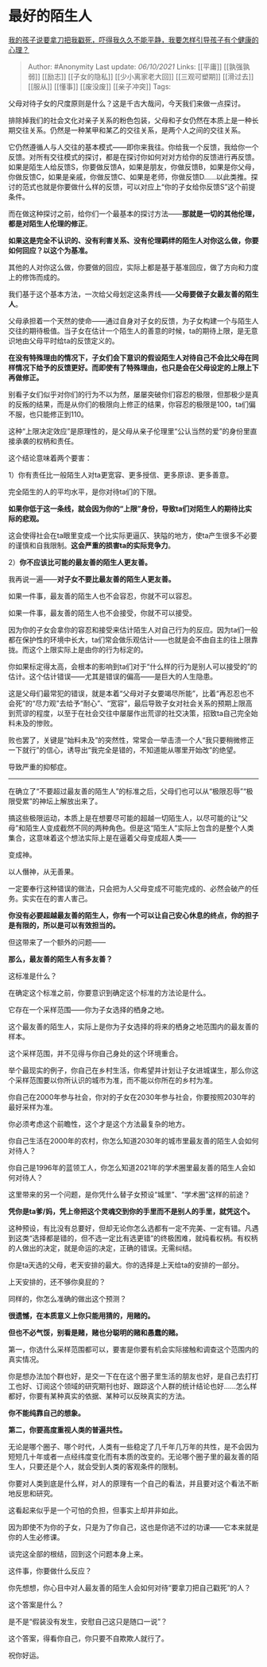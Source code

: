 # 最好的陌生人
[我的孩子说要拿刀把我戳死，吓得我久久不能平静，我要怎样引导孩子有个健康的心理？](https://www.zhihu.com/question/481836166/answer/2155711537)

> Author: #Anonymity 
Last update: *06/10/2021* 
Links: [[平庸]] [[孰强孰弱]] [[励志]] [[子女的隐私]] [[少小离家老大回]] [[三观可塑期]] [[滑过去]] [[服从]] [[懂事]] [[废没废]] [[亲子冲突]] 
Tags:   

父母对待子女的尺度原则是什么？这是千古大哉问，今天我们来做一点探讨。

排除掉我们的社会文化对亲子关系的粉色包装，父母和子女仍然在本质上是一种长期交往关系。仍然是一种某甲和某乙的交往关系，是两个人之间的交往关系。

它仍然遵循人与人交往的基本模式——即你来我往。你给我一个反馈，我给你一个反馈。对所有交往模式的探讨，都是在探讨你如何对对方给你的反馈进行再反馈。如果是陌生人给反馈S，你要做反馈A，如果是朋友，你做反馈B，如果是你父母，你做反馈C，如果是亲戚，你做反馈C、如果是老师，你做反馈D……以此类推。探讨的范式也就是你要做什么样的反馈，可以对应上“你的子女给你反馈S”这个前提条件。

而在做这种探讨之前，给你们一个最基本的探讨方法——**那就是一切的其他伦理，都是对陌生人伦理的修正**。

**如果这是完全不认识的、没有利害关系、没有伦理羁绊的陌生人对你这么做，你要如何回应？以这个为基准。**

其他的人对你这么做，你要做的回应，实际上都是基于基准回应，做了方向和力度上的修饰而成的。

我们基于这个基本方法，一次给父母划定这条界线——**父母要做子女最友善的陌生人**。

父母承担着一个天然的使命——通过自身对子女的反馈，为子女构建一个与陌生人交往的期待极值。当子女在估计一个陌生人的善意的时候，ta的期待上限，是无意识地由父母平时给ta的反馈定义的。

**在没有特殊理由的情况下，子女们会下意识的假设陌生人对待自己不会比父母在同样情况下给予的反馈更好。而即使有了特殊理由，也只是会在父母设定的上限上下再做修正。**

别看子女们似乎对你们的行为不以为然，屡屡突破你们容忍的极限，但那极少是真的反叛的结果，而是从你们的极限向上修正的结果，你容忍的极限是100，ta们偏不服，也只能修正到110。

这种“上限决定效应”是原理性的，是父母从亲子伦理里“公认当然的爱”的身份里直接承袭的权柄和责任。

这个结论意味着两个要害：

1）你有责任比一般陌生人对ta更宽容、更多授信、更多原谅、更多善意。

完全陌生的人的平均水平，是你对待ta们的下限。

**如果你低于这一条线，就会因为你的“上限”身份，导致ta们对陌生人的期待比实际的悲观。**

这会使得社会在ta眼里变成一个比实际更逼仄、狭隘的地方，使ta产生很多不必要的谨慎和自我限制。**这会严重的损害ta的实际竞争力**。

2）**你不应该比可能的最友善的陌生人更友善。**

我再说一遍——**对子女不要比最友善的陌生人更友善。**

如果一件事，最友善的陌生人也不会容忍，你就不可以容忍。

如果一件事，最友善的陌生人也不会接受，你就不可以接受。

因为你的子女会拿你的容忍和接受来估计陌生人对自己行为的反应。因为ta们一般都在保护性的环境中长大，ta们常会做乐观估计——也就是会不由自主的往上限靠拢。而这个上限实际上是由你的行为标定的。

你如果标定得太高，会根本的影响到ta们对于“什么样的行为是别人可以接受的”的估计。这个估计错误——尤其是错误的偏高——是巨大的人生隐患。

这是父母们最常犯的错误，就是本着“父母对子女要竭尽所能”，比着“再忍忍也不会死”的“尽力观”去给予“耐心”、“宽容”，最后导致子女对社会关系的预期上限高到荒谬的程度，以至于在社会交往中屡屡作出荒谬的社交决策，招致ta自己完全始料未及的惨败。

败也罢了，关键是“始料未及”的突然性，常常会一举击溃一个人“我只要稍微修正一下就行”的信心，诱导出“我完全是错的，不知道能从哪里开始改”的绝望。

导致严重的抑郁症。

---

在确立了“不要超过最友善的陌生人”的标准之后，父母们也可以从“极限忍辱”“极限受累”的神坛上解放出来了。

搞这些极限运动，本质上是在想要尽可能的超越一切陌生人，以尽可能的让“父母”和陌生人变成截然不同的两种角色。但是这“陌生人”实际上包含的是整个人类集合，这意味着这个想法实际上是在逼着父母变成超人类——

变成神。

以人僭神，从无善果。

一定要奉行这种错误的做法，只会把为人父母变成不可能完成的、必然会破产的任务。实实在在的害人害己。

**你没有必要超越最友善的陌生人，你有一个可以让自己安心休息的终点，你的担子是有限的，所以是可以有效担当的。**

但这带来了一个额外的问题——

**那么，最友善的陌生人有多友善？**

这标准是什么？

在确定这个标准之前，你要意识到确定这个标准的方法论是什么。

它存在一个采样范围——你为子女选择的栖身之地。

这个最友善的陌生人，实际上是你为子女选择的将来的栖身之地范围内的最友善的样本。

这个采样范围，并不见得与你自己身处的这个环境重合。

举个最现实的例子，你自己在乡村生活，你希望并计划让子女进城谋生，那么你这个采样范围要以你所认识的城市为准，而不能以你所在的乡村为准。

你自己在2000年参与社会，你对的子女在2030年参与社会，你要按照2030年的最好采样为准。

你必须考虑这个前瞻性，这个才是这个方法最复杂的地方。

你自己生活在2000年的农村，你怎么知道2030年的城市里最友善的陌生人会如何对待人？

你自己是1996年的蓝领工人，你怎么知道2021年的学术圈里最友善的陌生人会如何对待人？

这里带来的另一个问题，是你凭什么替子女预设“城里”、“学术圈”这样的前途？

**凭你是ta爹/妈，凭上帝把这个灵魂交到你的手里而不是别人的手里，就凭这个。**

这种预设，有比没有总要好，但却无论你怎么选都有一定不完美、一定有错。凡遇到这类“选择都是错的，但不选一定比有选更错”的终极困难，就纯看权柄。有权柄的人做出的决定，就是命运的决定，正确的错误。无需纠结。

你是ta天选的父母，老天安排的最大。你的选择是上天给ta的安排的一部分。

上天安排的，还不够你臭屁的？

  

同样的，你怎么准确的做出这个预测？

**很遗憾，在本质意义上你只能用猜的，用赌的。**

**但也不必气馁，别看是赌，赌也分聪明的赌和愚蠢的赌。**

第一，你选什么采样范围都可以，要害是你要有机会实际接触和调查这个范围内的真实情况。

你是想办法加个群也好，是交一下在在这个圈子里生活的朋友也好，是自己去打打工也好、订阅这个领域的研究期刊也好、跟踪这个人群的统计结论也好……怎么样都好，你要有某种真实的依据、某种可以反映真实的方法。

**你不能纯靠自己的想象。**

**第二，你要高度重视人类的普遍共性。**

无论是哪个圈子、哪个时代，人类有一些稳定了几千年几万年的共性，是不会因为短短几十年或者一点经纬度变化而有本质的改变的。无论哪个圈子里的最友善的陌生人，只要还是个人，就会受到人类的客观条件的限制。

你要对人类到底是什么样，对人的原理有一个自己的看法，并且要对这个看法不断地反思和研究。

这看起来似乎是一个可怕的负担，但事实上却并非如此。

因为即使不为你的子女，只是为了你自己，这也是你逃不过的功课——它本来就是你的人生必修课。

  

谈完这全部的根结，回到这个问题本身上来。

这件事，你要做什么反应？

你先想想，你心目中对人最友善的陌生人会如何对待“要拿刀把自己戳死”的人？

这个答案是什么？

是不是“假装没有发生，安慰自己这只是随口一说”？

这个答案，得看你自己，你只要不自欺欺人就行了。

祝你好运。